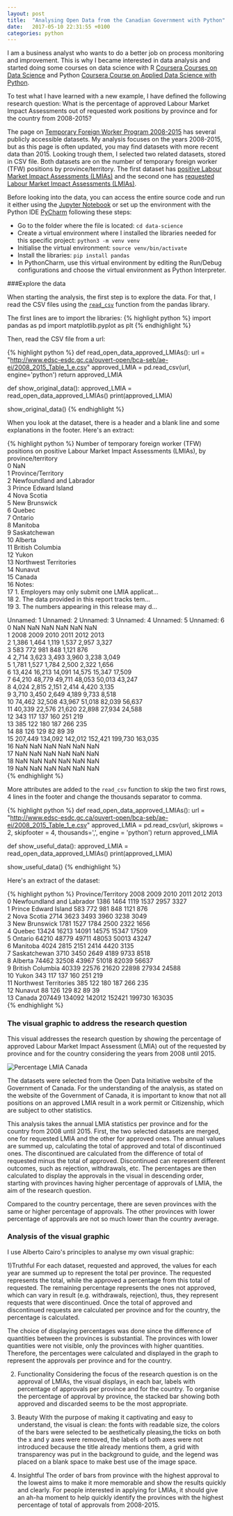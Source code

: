 ```yaml
---
layout: post
title:  "Analysing Open Data from the Canadian Government with Python"
date:   2017-05-10 22:31:55 +0100
categories: python
---
```

I am a business analyst who wants to do a better job on process monitoring and
improvement. This is why I became interested in data analysis and started doing
some courses on data science with R [Coursera Courses on Data Science][data-science-R]
and Python [Coursera Course on Applied Data Science with Python][intro-data-analysis-python].

To test what I have learned with a new example, I have defined the following
research question: What is the percentage of approved Labour Market Impact
Assessments out of requested work positions by province and for the country
from 2008-2015?

The page on [Temporary Foreign Worker Program 2008-2015][TFWP-2008-2015] has
several publicly accessible datasets. My analysis focuses on the years 2008-2015,
but as this page is often updated, you may find datasets with more recent data
than 2015. Looking trough them, I selected two related
datasets, stored in CSV file. Both datasets are on the number of temporary foreign
worker (TFW) positions by province/territory. The first dataset has [positive
Labour Market Impact Assessments (LMIAs)][positive-LMIA] and the second one
has [requested Labour Market Impact Assessments (LMIAs)][requested-LMIA].

Before looking into the data, you can access the entire source code and run it
either using the [Jupyter Notebook][jupyter-notebook] or set up the environment
with the Python IDE [PyCharm][pycharm] following these steps:
- Go to the folder where the file is located: `cd data-science`
- Create a virtual environment where I installed the libraries needed for this
  specific project: `python3 -m venv venv`
- Initialise the virtual environment: `source venv/bin/activate`
- Install the libraries: `pip install pandas`
- In PythonCharm, use this virtual environment by editing the Run/Debug
  configurations and choose the virtual environment as Python Interpreter.

###Explore the data

When starting the analysis, the first step is to explore the data. For that, I
read the CSV files using the [`read_csv`][read-csv] function  from the pandas
library.

The first lines are to import the libraries:
{% highlight python %}
import pandas as pd
import matplotlib.pyplot as plt
{% endhighlight %}

Then, read the CSV file from a url:

{% highlight python %}
def read_open_data_approved_LMIAs():
    url = "http://www.edsc-esdc.gc.ca/ouvert-open/bca-seb/ae-ei/2008_2015_Table_1_e.csv"
    approved_LMIA = pd.read_csv(url, engine='python')
    return approved_LMIA

def show_original_data():
    approved_LMIA = read_open_data_approved_LMIAs()
    print(approved_LMIA)

show_original_data()
{% endhighlight %}

When you look at the dataset, there is a header and a blank line and some
explanations in the footer. Here's an extract:

{% highlight python %}
Number of temporary foreign worker (TFW) positions on positive Labour Market
Impact Assessments (LMIAs), by province/territory  \
0                                                 NaN                                                                               
1                                  Province/Territory                                                                               
2                           Newfoundland and Labrador                                                                               
3                                Prince Edward Island                                                                               
4                                         Nova Scotia                                                                               
5                                       New Brunswick                                                                               
6                                              Quebec                                                                               
7                                             Ontario                                                                               
8                                            Manitoba                                                                               
9                                        Saskatchewan                                                                               
10                                            Alberta                                                                               
11                                   British Columbia                                                                               
12                                              Yukon                                                                               
13                              Northwest Territories                                                                               
14                                            Nunavut                                                                               
15                                             Canada                                                                               
16                                             Notes:                                                                               
17  1. Employers may only submit one LMIA applicat...                                                                               
18  2. The data provided in this report tracks tem...                                                                               
19  3. The numbers appearing in this release may d...                                                                               

  Unnamed: 1 Unnamed: 2 Unnamed: 3 Unnamed: 4 Unnamed: 5 Unnamed: 6  \
0         NaN        NaN        NaN        NaN        NaN        NaN   
1        2008       2009       2010       2011       2012       2013   
2       1,386      1,464      1,119      1,537      2,957      3,327   
3         583        772        981        848      1,121        876   
4       2,714      3,623      3,493      3,960      3,238      3,049   
5       1,781      1,527      1,784      2,500      2,322      1,656   
6      13,424     16,213     14,091     14,575     15,347     17,509   
7      64,210     48,779     49,711     48,053     50,013     43,247   
8       4,024      2,815      2,151      2,414      4,420      3,135   
9       3,710      3,450      2,649      4,189      9,733      8,518   
10     74,462     32,508     43,967     51,018     82,039     56,637   
11     40,339     22,576     21,620     22,898     27,934     24,588   
12        343        117        137        160        251        219   
13        385        122        180        187        266        235   
14         88        126        129         82         89         39   
15    207,449    134,092    142,012    152,421    199,730    163,035   
16        NaN        NaN        NaN        NaN        NaN        NaN   
17        NaN        NaN        NaN        NaN        NaN        NaN   
18        NaN        NaN        NaN        NaN        NaN        NaN   
19        NaN        NaN        NaN        NaN        NaN        NaN    
{% endhighlight %}

More attributes are added to the `read_csv` function to skip the two first rows,
4 lines in the footer and change the thousands separator to comma.

{% highlight python %}
def read_open_data_approved_LMIAs():
    url = "http://www.edsc-esdc.gc.ca/ouvert-open/bca-seb/ae-ei/2008_2015_Table_1_e.csv"
    approved_LMIA = pd.read_csv(url, skiprows = 2, skipfooter = 4,
                                thousands=',', engine = 'python')
    return approved_LMIA

def show_useful_data():
    approved_LMIA = read_open_data_approved_LMIAs()
    print(approved_LMIA)

show_useful_data()
{% endhighlight %}

Here's an extract of the dataset:

{% highlight python %}
Province/Territory               2008    2009    2010    2011    2012    2013  \
0   Newfoundland and Labrador    1386    1464    1119    1537    2957    3327   
1        Prince Edward Island     583     772     981     848    1121     876   
2                 Nova Scotia    2714    3623    3493    3960    3238    3049   
3               New Brunswick    1781    1527    1784    2500    2322    1656   
4                      Quebec   13424   16213   14091   14575   15347   17509   
5                     Ontario   64210   48779   49711   48053   50013   43247   
6                    Manitoba    4024    2815    2151    2414    4420    3135   
7                Saskatchewan    3710    3450    2649    4189    9733    8518   
8                     Alberta   74462   32508   43967   51018   82039   56637   
9            British Columbia   40339   22576   21620   22898   27934   24588   
10                      Yukon     343     117     137     160     251     219   
11      Northwest Territories     385     122     180     187     266     235   
12                    Nunavut      88     126     129      82      89      39   
13                     Canada  207449  134092  142012  152421  199730  163035   
{% endhighlight %}

### The visual graphic to address the research question

This visual addresses the research question by showing the percentage of approved
Labour Market Impact Assessment (LMIA) out of the requested by province and for
the country considering the years from 2008 until 2015.

<img src="/images/posts/figure_canada.png" class="percentage-lmia-canada" alt="Percentage LMIA Canada">

The datasets
were selected from the Open Data Initiative website of the Government of Canada. For the
understanding of the analysis, as stated on the website of the Government of Canada,
it is important to know that not all positions on an approved LMIA result in a
work permit or Citizenship, which are subject to other statistics.

This analysis takes the annual LMIA statistics per province and for the country
from 2008 until 2015. First, the two selected datasets are merged, one for requested
LMIA and the other for approved ones. The annual values are summed up, calculating
the total of approved and total of discontinued ones. The discontinued are calculated
from the difference of total of requested minus the total of approved. Discontinued can
represent different outcomes, such as rejection, withdrawals, etc.  The percentages are
then calculated to display the approvals in the visual in descending order, starting
with provinces having higher percentage of approvals of LMIA, the aim of the research
question.

Compared to the country percentage, there are seven provinces with the same or
higher percentage of approvals. The other provinces with lower percentage of approvals
are not so much lower than the country average.


### Analysis of the visual graphic

I use Alberto Cairo's principles to analyse my own visual graphic:

1)Truthful
For each dataset, requested and approved, the values for each year are summed up
to represent the total per province. The requested represents the total, while the approved
a percentage from this total of requested. The remaining percentage represents the ones not approved,
which can vary in result (e.g. withdrawals, rejection), thus, they represent requests that were discontinued.
Once the total of approved and discontinued requests are calculated per province and for the country,
the percentage is calculated.

The choice of displaying percentages was done since the difference
of quantities between the provinces is substantial. The provinces with lower quantities
were not visible, only the provinces with higher quantities. Therefore, the
percentages were calculated and displayed in the graph to represent the approvals per province
and for the country.

2) Functionality
Considering the focus of the research question is on the approval of LMIAs, the visual
displays, in each bar, labels with percentage of approvals per province and for the country.
To organise the percentage of approval by province, the stacked bar showing both approved and discarded
seems to be the most appropriate.

3) Beauty
With the purpose of making it captivating and easy to understand, the
visual is clean: the fonts with readable size, the colors of the bars were selected
to be aesthetically pleasing,the ticks on both
the x and y axes were removed, the labels of both axes were not introduced because
the title already mentions them, a grid with transparency was put in the background to
guide, and the legend was placed on a blank space to make best use of the image space.

4) Insightful
The order of bars from province with the highest approval to the lowest aims to make
it more memorable and show the results quickly and clearly. For people interested in
applying for LMIAs, it should give an ah-ha moment to help quickly identify the provinces
with the highest percentage of total of approvals from 2008-2015.

[intro-data-analysis-python]: https://www.coursera.org/learn/python-data-analysis/home/welcome
[data-science-R]: https://www.coursera.org/specializations/jhu-data-science
[jupyter-notebook]: http://jupyter.org/
[pycharm]: https://www.jetbrains.com/pycharm/
[TFWP-2008-2015]: http://open.canada.ca/data/en/dataset/c65d2014-ef25-4781-b9b2-e13a7293b72d
[read-csv]: http://pandas.pydata.org/pandas-docs/stable/generated/pandas.read_csv.html
[positive-LMIA]: http://www.edsc-esdc.gc.ca/ouvert-open/bca-seb/ae-ei/2008_2015_Table_1_e.csv
[requested-LMIA]: http://www.edsc-esdc.gc.ca/ouvert-open/bca-seb/ae-ei/2008_2015_Table_11_e.csv
[analysis-infographic]: https://keniasousa.github.io/python/2017/03/12/analysis-infographic.html
